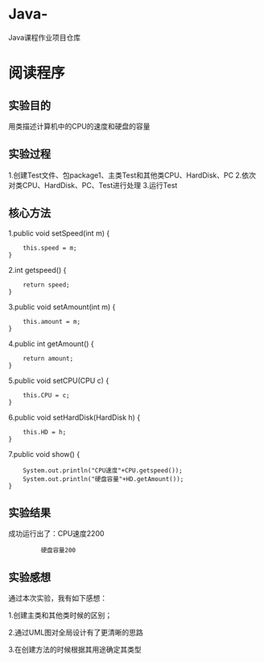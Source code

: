 # Java-
Java课程作业项目仓库

# 阅读程序

## 实验目的
用类描述计算机中的CPU的速度和硬盘的容量

## 实验过程
1.创建Test文件、包package1、主类Test和其他类CPU、HardDisk、PC
2.依次对类CPU、HardDisk、PC、Test进行处理
3.运行Test

## 核心方法
1.public void setSpeed(int m) {

		this.speed = m;
	}
  
2.int getspeed() {

		return speed;
	}
  
3.public void setAmount(int m) {

		this.amount = m;
	}
  
4.public int getAmount() {

		return amount;
	}
  
5.public void setCPU(CPU c) {

		this.CPU = c;
	}
  
6.public void setHardDisk(HardDisk h) {

		this.HD = h;
	}
  
7.public void show() {

		System.out.println("CPU速度"+CPU.getspeed());
		System.out.println("硬盘容量"+HD.getAmount());
	}
  

## 实验结果
成功运行出了：CPU速度2200

             硬盘容量200

## 实验感想
通过本次实验，我有如下感想：

1.创建主类和其他类时候的区别；

2.通过UML图对全局设计有了更清晰的思路

3.在创建方法的时候根据其用途确定其类型
